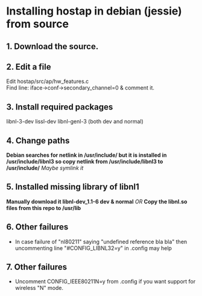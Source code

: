 # Installing hostap in debian (jessie) from source

## 1. Download the source.

## 2. Edit a file
Edit hostap/src/ap/hw_features.c  
Find line: iface->conf->secondary_channel=0 & comment it.

## 3. Install required packages
libnl-3-dev lissl-dev libnl-genl-3 (both dev and normal)

## 4. Change paths
**Debian searches for netlink in /usr/include/ but it is installed in /usr/include/libnl3 so copy netlink from /usr/include/libnl3 to /usr/include/**
*Maybe symlink it*

## 5. Installed missing library of libnl1
**Manually download it libnl-dev_1.1-6 dev & normal**
*OR*
**Copy the libnl.so files from this repo to /usr/lib**

## 6. Other failures
* In case failure of "nl80211" saying "undefined reference bla bla" then uncommenting line "#CONFIG_LIBNL32=y" in .config may help

## 7. Other failures
* Uncomment CONFIG_IEEE80211N=y from .config if you want support for wireless "N" mode.
